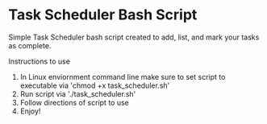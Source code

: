 # Task Scheduler Bash Script

Simple Task Scheduler bash script created to add, list, and mark your tasks as complete. 

Instructions to use
1. In Linux enviornment command line make sure to set script to executable via 'chmod +x task_scheduler.sh'
2. Run script via './task_scheduler.sh'
3. Follow directions of script to use
4. Enjoy!
